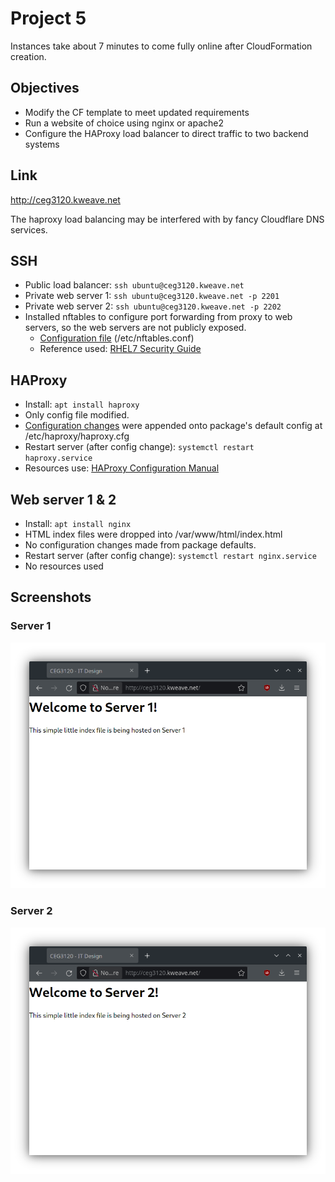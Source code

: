 # Project 5

Instances take about 7 minutes to come fully online after CloudFormation creation.

## Objectives

- Modify the CF template to meet updated requirements
- Run a website of choice using nginx or apache2
- Configure the HAProxy load balancer to direct traffic to two backend systems

## Link

http://ceg3120.kweave.net

The haproxy load balancing may be interfered with by fancy Cloudflare DNS services.

## SSH

- Public load balancer: `ssh ubuntu@ceg3120.kweave.net`
- Private web server 1: `ssh ubuntu@ceg3120.kweave.net -p 2201`
- Private web server 2: `ssh ubuntu@ceg3120.kweave.net -p 2202`
- Installed nftables to configure port forwarding from proxy to web servers, so the web servers are not publicly exposed.
  - [Configuration file](./files/nftables.conf) (/etc/nftables.conf)
  - Reference used: [RHEL7 Security Guide](https://access.redhat.com/documentation/en-us/red_hat_enterprise_linux/7/html/security_guide/sec-configuring_port_forwarding_using_nftables)

## HAProxy

- Install: `apt install haproxy`
- Only config file modified.
- [Configuration changes](./files/haproxy.cfg.append) were appended onto package's default config at /etc/haproxy/haproxy.cfg
- Restart server (after config change): `systemctl restart haproxy.service`
- Resources use: [HAProxy Configuration Manual](https://cbonte.github.io/haproxy-dconv/2.0/configuration.html)

## Web server 1 & 2

- Install: `apt install nginx`
- HTML index files were dropped into /var/www/html/index.html
- No configuration changes made from package defaults.
- Restart server (after config change): `systemctl restart nginx.service`
- No resources used

## Screenshots

### Server 1

![Server 1](./img/server1.png)

### Server 2

![Server 2](./img/server2.png)
